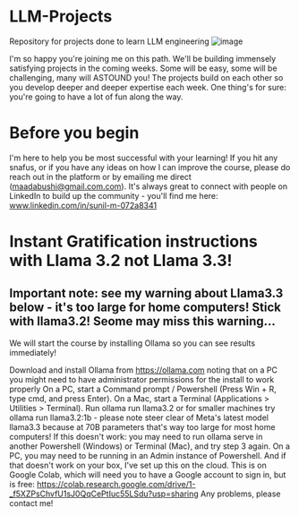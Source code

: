 # LLM-Projects
Repository for projects done to learn LLM engineering
![image](https://github.com/user-attachments/assets/8ef99858-0e36-43cd-9f28-b0705a539bb6)

I'm so happy you're joining me on this path. We'll be building immensely satisfying projects in the coming weeks. Some will be easy, some will be challenging, many will ASTOUND you! The projects build on each other so you develop deeper and deeper expertise each week. One thing's for sure: you're going to have a lot of fun along the way.

# Before you begin
I'm here to help you be most successful with your learning! If you hit any snafus, or if you have any ideas on how I can improve the course, please do reach out in the platform or by emailing me direct (maadabushi@gmail.com.com). It's always great to connect with people on LinkedIn to build up the community - you'll find me here:
www.linkedin.com/in/sunil-m-072a8341
# Instant Gratification instructions with Llama 3.2 not Llama 3.3!
## Important note: see my warning about Llama3.3 below - it's too large for home computers! Stick with llama3.2! Seome may miss this warning...
We will start the course by installing Ollama so you can see results immediately!

Download and install Ollama from https://ollama.com noting that on a PC you might need to have administrator permissions for the install to work properly
On a PC, start a Command prompt / Powershell (Press Win + R, type cmd, and press Enter). On a Mac, start a Terminal (Applications > Utilities > Terminal).
Run ollama run llama3.2 or for smaller machines try ollama run llama3.2:1b - please note steer clear of Meta's latest model llama3.3 because at 70B parameters that's way too large for most home computers!
If this doesn't work: you may need to run ollama serve in another Powershell (Windows) or Terminal (Mac), and try step 3 again. On a PC, you may need to be running in an Admin instance of Powershell.
And if that doesn't work on your box, I've set up this on the cloud. This is on Google Colab, which will need you to have a Google account to sign in, but is free: https://colab.research.google.com/drive/1-_f5XZPsChvfU1sJ0QqCePtIuc55LSdu?usp=sharing
Any problems, please contact me!

